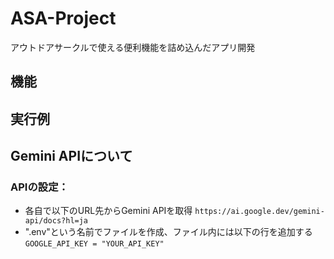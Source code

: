 # ASA-Project
アウトドアサークルで使える便利機能を詰め込んだアプリ開発
## 機能
## 実行例
## Gemini APIについて
### APIの設定：
- 各自で以下のURL先からGemini APIを取得
`https://ai.google.dev/gemini-api/docs?hl=ja`
- ".env"という名前でファイルを作成、ファイル内には以下の行を追加する
`GOOGLE_API_KEY = "YOUR_API_KEY"`